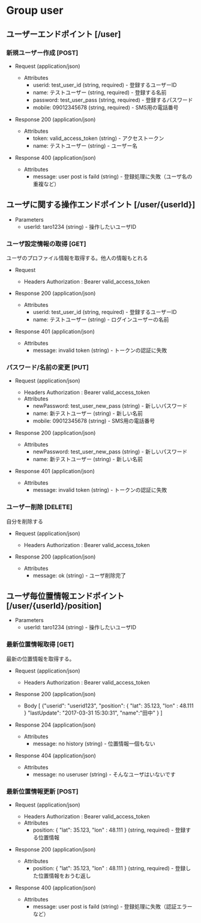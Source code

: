 # Group user

## ユーザーエンドポイント [/user]

### 新規ユーザー作成 [POST]

+ Request (application/json)
    + Attributes
        + userid: test_user_id (string, required) - 登録するユーザーID
        + name: テストユーザー (string, required) - 登録する名前
        + password: test_user_pass (string, required) - 登録するパスワード
        + mobile: 09012345678 (string, required) - SMS用の電話番号

+ Response 200 (application/json)
    + Attributes
        + token: valid_access_token (string) - アクセストークン
        + name: テストユーザー (string) - ユーザー名

+ Response 400 (application/json)
    + Attributes
        + message: user post is faild (string) - 登録処理に失敗（ユーザ名の重複など）


## ユーザに関する操作エンドポイント [/user/{userId}]

+ Parameters
    + userId: taro1234 (string) - 操作したいユーザID

### ユーザ設定情報の取得 [GET]
ユーザのプロファイル情報を取得する。他人の情報もとれる

+ Request
    + Headers
        Authorization : Bearer valid_access_token

+ Response 200 (application/json)
    + Attributes
        + userid: test_user_id (string, required) - 登録するユーザーID
        + name: テストユーザー (string) - ログインユーザーの名前

+ Response 401 (application/json)
    + Attributes
        + message: invalid token (string) - トークンの認証に失敗


### パスワード/名前の変更 [PUT]

+ Request (application/json)
    + Headers
        Authorization : Bearer valid_access_token
    + Attributes
        + newPassword: test_user_new_pass (string) - 新しいパスワード
        + name: 新テストユーザー (string) - 新しい名前
        + mobile: 09012345678 (string) - SMS用の電話番号

+ Response 200 (application/json)
    + Attributes
        + newPassword: test_user_new_pass (string) - 新しいパスワード
        + name: 新テストユーザー (string) - 新しい名前

+ Response 401 (application/json)
    + Attributes
        + message: invalid token (string) - トークンの認証に失敗

        
### ユーザー削除 [DELETE]
自分を削除する
+ Request (application/json)
    + Headers
        Authorization : Bearer valid_access_token

+ Response 200 (application/json)
    + Attributes
        + message: ok (string) - ユーザ削除完了



## ユーザ毎位置情報エンドポイント [/user/{userId}/position]

+ Parameters
    + userId: taro1234 (string) - 操作したいユーザID

### 最新位置情報取得 [GET]
最新の位置情報を取得する。

+ Request (application/json)
    + Headers
        Authorization : Bearer valid_access_token

+ Response 200 (application/json)
    + Body
        [
            {"userid": "userid123", "position": { "lat": 35.123, "lon" : 48.111 } "lastUpdate": "2017-03-31 15:30:31", "name":"田中" }
        ]

+ Response 204 (application/json)
    + Attributes
        + message: no history (string) - 位置情報一個もない

+ Response 404 (application/json)
    + Attributes
        + message: no useruser  (string) - そんなユーザはいないです


### 最新位置情報更新 [POST]

+ Request (application/json)
    + Headers
        Authorization : Bearer valid_access_token
    + Attributes
        + position: { "lat": 35.123, "lon" : 48.111 }  (string, required) - 登録する位置情報

+ Response 200 (application/json)
    + Attributes
        + position: { "lat": 35.123, "lon" : 48.111 }  (string, required) - 登録した位置情報をおうむ返し

+ Response 400 (application/json)
    + Attributes
        + message: user post is faild (string) - 登録処理に失敗（認証エラーなど）
